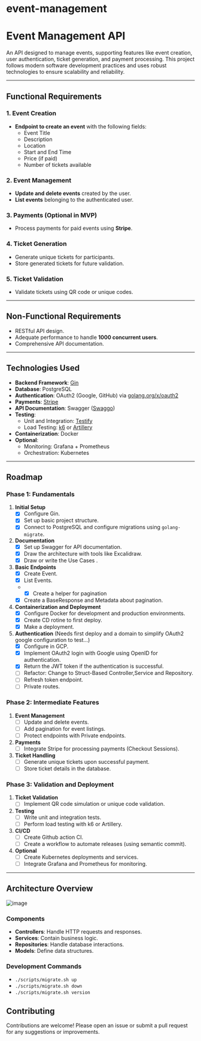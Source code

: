# event-management

# Event Management API

An API designed to manage events, supporting features like event creation, user authentication, ticket generation, and payment processing. This project follows modern software development practices and uses robust technologies to ensure scalability and reliability.

---

## Functional Requirements

### 1. Event Creation
- **Endpoint to create an event** with the following fields:
  - Event Title
  - Description
  - Location
  - Start and End Time
  - Price (if paid)
  - Number of tickets available

### 2. Event Management
- **Update and delete events** created by the user.
- **List events** belonging to the authenticated user.

### 3. Payments (Optional in MVP)
- Process payments for paid events using **Stripe**.

### 4. Ticket Generation
- Generate unique tickets for participants.
- Store generated tickets for future validation.

### 5. Ticket Validation
- Validate tickets using QR code or unique codes.

---

## Non-Functional Requirements

- RESTful API design.
- Adequate performance to handle **1000 concurrent users**.
- Comprehensive API documentation.

---

## Technologies Used

- **Backend Framework**: [Gin](https://gin-gonic.com/)
- **Database**: PostgreSQL
- **Authentication**: OAuth2 (Google, GitHub) via [golang.org/x/oauth2](https://pkg.go.dev/golang.org/x/oauth2)
- **Payments**: [Stripe](https://stripe.com/)
- **API Documentation**: Swagger ([Swaggo](https://github.com/swaggo/swag))
- **Testing**:
  - Unit and Integration: [Testify](https://github.com/stretchr/testify)
  - Load Testing: [k6](https://k6.io/) or [Artillery](https://www.artillery.io/)
- **Containerization**: Docker
- **Optional**:
  - Monitoring: Grafana + Prometheus
  - Orchestration: Kubernetes

---

## Roadmap

### **Phase 1: Fundamentals**
1. **Initial Setup**
   - [x] Configure Gin.
   - [x] Set up basic project structure.
   - [x] Connect to PostgreSQL and configure migrations using `golang-migrate`.
2. **Documentation**
   - [x] Set up Swagger for API documentation.
   - [x] Draw the architecture with tools like Excalidraw.
   - [x] Draw or write the Use Cases .
3. **Basic Endpoints**
   - [x] Create Event.
   - [x] List Events.
   - - [x] Create a helper for pagination
   - [x] Create a BaseResponse and Metadata about pagination.
4. **Containerization and Deployment**
   - [x] Configure Docker for development and production environments.
   - [x] Create CD rotine to first deploy.
   - [x] Make a deployment.
5. **Authentication** (Needs first deploy and a domain to simplify OAuth2 google configuration to test...)
   - [x] Configure in GCP.
   - [x] Implement OAuth2 login with Google using OpenID for authentication.
   - [x] Return the JWT token if the authentication is successful.
   - [ ] Refactor: Change to Struct-Based Controller,Service and Repository.
   - [ ] Refresh token endpoint.
   - [ ] Private routes.

### **Phase 2: Intermediate Features**
1. **Event Management**
   - [ ] Update and delete events.
   - [ ] Add pagination for event listings.
   - [ ] Protect endpoints with Private endpoints.
2. **Payments**
   - [ ] Integrate Stripe for processing payments (Checkout Sessions).
3. **Ticket Handling**
   - [ ] Generate unique tickets upon successful payment.
   - [ ] Store ticket details in the database.

### **Phase 3: Validation and Deployment**
1. **Ticket Validation**
   - [ ] Implement QR code simulation or unique code validation.
2. **Testing**
   - [ ] Write unit and integration tests.
   - [ ] Perform load testing with k6 or Artillery.
3. **CI/CD**
   - [ ] Create Github action CI.
   - [ ] Create a workflow to automate releases (using semantic commit).
4. **Optional**
   - [ ] Create Kubernetes deployments and services.
   - [ ] Integrate Grafana and Prometheus for monitoring.

---

## Architecture Overview

![image](https://github.com/user-attachments/assets/0d139d49-88d8-4d7d-bff6-6ffb6dac0aa7)


### Components
- **Controllers**: Handle HTTP requests and responses.
- **Services**: Contain business logic.
- **Repositories**: Handle database interactions.
- **Models**: Define data structures.


### Development Commands

- `./scripts/migrate.sh up`
- `./scripts/migrate.sh down`
- `./scripts/migrate.sh version`

## Contributing

Contributions are welcome! Please open an issue or submit a pull request for any suggestions or improvements.

